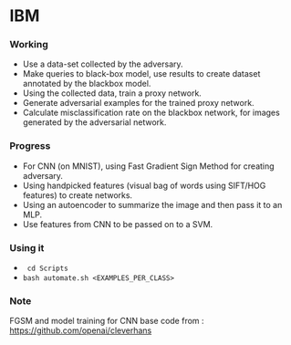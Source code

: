 # IBM


### Working

- Use a data-set collected by the adversary.
- Make queries to black-box model, use results to create dataset annotated by the blackbox model.
- Using the collected data, train a proxy network.
- Generate adversarial examples for the trained proxy network.
- Calculate misclassification rate on the blackbox network, for images generated by the adversarial network.


### Progress
- For CNN (on MNIST), using Fast Gradient Sign Method for creating adversary.
- Using handpicked features (visual bag of words using SIFT/HOG features) to create networks.
- Using an autoencoder to summarize the image and then pass it to an MLP.
- Use features from CNN to be passed on to a SVM.


### Using it

- ` cd Scripts`
- `bash automate.sh <EXAMPLES_PER_CLASS>`

### Note
FGSM and model training for CNN base code from : https://github.com/openai/cleverhans
